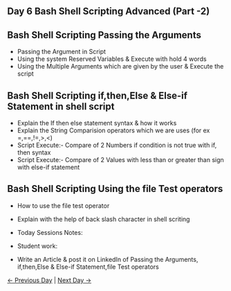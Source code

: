 ## Day 6 Bash Shell Scripting Advanced (Part -2)

## Bash Shell Scripting Passing the Arguments

  - Passing the Argument in Script
  - Using the system Reserved Variables & Execute with hold 4 words
  - Using the Multiple Arguments which are given by the user & Execute the script 
 

## Bash Shell Scripting if,then,Else & Else-if Statement in shell script

  - Explain the If then else statement syntax & how it works
  - Explain the String Comparision operators which we are uses (for ex =,==,!=,>,<)
  - Script Execute:- Compare of 2 Numbers if condition is not true with if, then syntax 
  - Script Execute:- Compare of 2 Values with less than or greater than sign with else-if statement


## Bash Shell Scripting Using the file Test operators
   - How to use the file test operator 
   - Explain with the help of back slash character in shell scriting
   
  - Today Sessions Notes:


  - Student work:
  - Write an Article & post it on LinkedIn of Passing the Arguments, if,then,Else & Else-if Statement,file Test operators
 
[← Previous Day](../day05/README.md) | [Next Day →](../day07/README.md)
